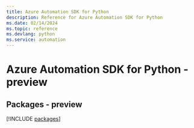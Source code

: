 ```yaml
---
title: Azure Automation SDK for Python
description: Reference for Azure Automation SDK for Python
ms.date: 02/14/2024
ms.topic: reference
ms.devlang: python
ms.service: automation
---
```

# Azure Automation SDK for Python - preview
## Packages - preview
[!INCLUDE [packages](automation-index.md)]